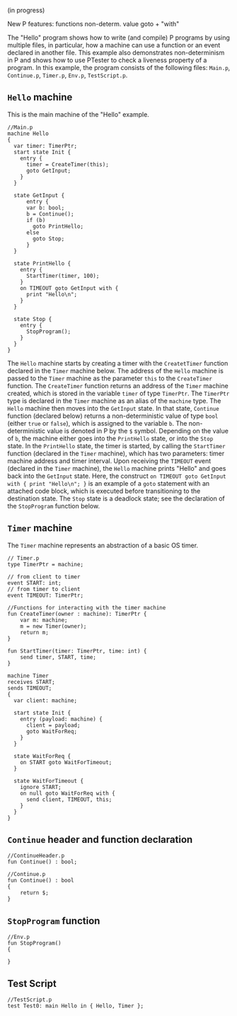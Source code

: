 (in progress)

New P features:
functions
non-determ. value
goto + "with"

The "Hello" program shows how to write (and compile) P programs by using multiple files, in particular, how a machine can use a function or an event declared in another file. This example also demonstrates non-determinism in P and shows how to use PTester to check a liveness property of a program.
In this example, the program consists of the following files: `Main.p`, `Continue.p`, `Timer.p`, `Env.p`, `TestScript.p`.

## `Hello` machine

This is the main machine of the "Hello" example. 
```
//Main.p
machine Hello
{
  var timer: TimerPtr;
  start state Init {  
    entry { 	
      timer = CreateTimer(this);
      goto GetInput; 
    } 
  }

  state GetInput {
	  entry {
      var b: bool;
      b = Continue();
      if (b) 
        goto PrintHello;
      else
        goto Stop;
	  }
  }

  state PrintHello {
    entry {
      StartTimer(timer, 100);
    }
    on TIMEOUT goto GetInput with {
      print "Hello\n";      
    }
  }

  state Stop { 
    entry {
      StopProgram();
    }
  }
}
```
The `Hello` machine starts by creating a timer with the `CreatetTimer` function declared in the `Timer` machine below. The address of the `Hello` machine is passed to the `Timer` machine as the parameter `this` to the `CreateTimer` function. The `CreateTimer` function returns an address of the `Timer` machine created, which is stored in the variable `timer` of type `TimerPtr`. The `TimerPtr` type is declared in the `Timer` machine as an alias of the `machine` type.
The  `Hello` machine then moves into the `GetInput` state. In that state, `Continue` function (declared below) returns a non-deterministic value of type `bool` (either `true` or `false`), which is assigned to the variable `b`. The non-deterministic value is denoted in P by the `$` symbol. Depending on the value of `b`, the machine either goes into the `PrintHello` state, or into the `Stop` state.  In the `PrintHello` state, the timer is started, by calling the `StartTimer` function (declared in the `Timer` machine), which has two parameters: timer machine address and timer interval. Upon receiving the `TIMEOUT` event (declared in the `Timer` machine), the `Hello` machine prints "Hello" and goes back into the `GetInput` state. Here, the construct `on TIMEOUT goto GetInput with { print "Hello\n"; }` is an example of a `goto` statement with an attached code block, which is executed before transitioning to the destination state.
The `Stop` state is a deadlock state; see the declaration of the `StopProgram` function below.

## `Timer` machine

The `Timer` machine represents an abstraction of a basic OS timer. 

```
// Timer.p
type TimerPtr = machine;

// from client to timer
event START: int;
// from timer to client
event TIMEOUT: TimerPtr;

//Functions for interacting with the timer machine
fun CreateTimer(owner : machine): TimerPtr {
	var m: machine;
	m = new Timer(owner);
	return m;
}

fun StartTimer(timer: TimerPtr, time: int) {
	send timer, START, time;
}

machine Timer
receives START;
sends TIMEOUT;
{
  var client: machine;

  start state Init {
    entry (payload: machine) {
      client = payload;
      goto WaitForReq;
    }
  }

  state WaitForReq {
    on START goto WaitForTimeout;
  }

  state WaitForTimeout {
    ignore START;
    on null goto WaitForReq with { 
	  send client, TIMEOUT, this; 
	}
  }
}
```



## `Continue` header and function declaration
```
//ContinueHeader.p
fun Continue() : bool;
```

```
//Continue.p
fun Continue() : bool
{ 
    return $;
}
```
## `StopProgram` function 
```
//Env.p
fun StopProgram()
{
    
}
```
## Test Script
```
//TestScript.p
test Test0: main Hello in { Hello, Timer };
```